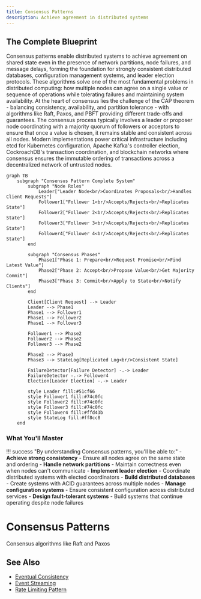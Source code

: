 ```yaml
---
title: Consensus Patterns
description: Achieve agreement in distributed systems
---
```


## The Complete Blueprint

Consensus patterns enable distributed systems to achieve agreement on shared state even in the presence of network partitions, node failures, and message delays, forming the foundation for strongly consistent distributed databases, configuration management systems, and leader election protocols. These algorithms solve one of the most fundamental problems in distributed computing: how multiple nodes can agree on a single value or sequence of operations while tolerating failures and maintaining system availability. At the heart of consensus lies the challenge of the CAP theorem - balancing consistency, availability, and partition tolerance - with algorithms like Raft, Paxos, and PBFT providing different trade-offs and guarantees. The consensus process typically involves a leader or proposer node coordinating with a majority quorum of followers or acceptors to ensure that once a value is chosen, it remains stable and consistent across all nodes. Modern implementations power critical infrastructure including etcd for Kubernetes configuration, Apache Kafka's controller election, CockroachDB's transaction coordination, and blockchain networks where consensus ensures the immutable ordering of transactions across a decentralized network of untrusted nodes.

```mermaid
graph TB
    subgraph "Consensus Pattern Complete System"
        subgraph "Node Roles"
            Leader["Leader Node<br/>Coordinates Proposals<br/>Handles Client Requests"]
            Follower1["Follower 1<br/>Accepts/Rejects<br/>Replicates State"]
            Follower2["Follower 2<br/>Accepts/Rejects<br/>Replicates State"]
            Follower3["Follower 3<br/>Accepts/Rejects<br/>Replicates State"]
            Follower4["Follower 4<br/>Accepts/Rejects<br/>Replicates State"]
        end
        
        subgraph "Consensus Phases"
            Phase1["Phase 1: Prepare<br/>Request Promise<br/>Find Latest Value"]
            Phase2["Phase 2: Accept<br/>Propose Value<br/>Get Majority Commit"]
            Phase3["Phase 3: Commit<br/>Apply to State<br/>Notify Clients"]
        end
        
        Client[Client Request] --> Leader
        Leader --> Phase1
        Phase1 --> Follower1
        Phase1 --> Follower2
        Phase1 --> Follower3
        
        Follower1 --> Phase2
        Follower2 --> Phase2
        Follower3 --> Phase2
        
        Phase2 --> Phase3
        Phase3 --> StateLog[Replicated Log<br/>Consistent State]
        
        FailureDetector[Failure Detector] -.-> Leader
        FailureDetector -.-> Follower4
        Election[Leader Election] -.-> Leader
        
        style Leader fill:#51cf66
        style Follower1 fill:#74c0fc
        style Follower2 fill:#74c0fc
        style Follower3 fill:#74c0fc
        style Follower4 fill:#ffd43b
        style StateLog fill:#ff8cc8
    end
```

### What You'll Master

!!! success "By understanding Consensus patterns, you'll be able to:"
    - **Achieve strong consistency** - Ensure all nodes agree on the same state and ordering
    - **Handle network partitions** - Maintain correctness even when nodes can't communicate
    - **Implement leader election** - Coordinate distributed systems with elected coordinators
    - **Build distributed databases** - Create systems with ACID guarantees across multiple nodes
    - **Manage configuration systems** - Ensure consistent configuration across distributed services
    - **Design fault-tolerant systems** - Build systems that continue operating despite node failures

# Consensus Patterns

Consensus algorithms like Raft and Paxos

## See Also

- [Eventual Consistency](/pattern-library/data-management/eventual-consistency)
- [Event Streaming](/pattern-library/architecture/event-streaming)
- [Rate Limiting Pattern](/pattern-library/scaling/rate-limiting)
